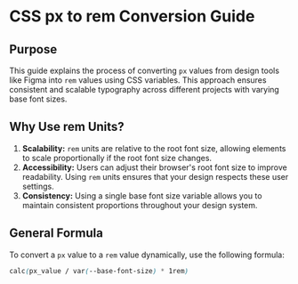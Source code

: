 # CSS px to rem Conversion Guide

## Purpose

This guide explains the process of converting `px` values from design tools like Figma into `rem`
values using CSS variables. This approach ensures consistent and scalable typography across
different projects with varying base font sizes.

## Why Use rem Units?

1. **Scalability:** `rem` units are relative to the root font size, allowing elements to scale
   proportionally if the root font size changes.
2. **Accessibility:** Users can adjust their browser's root font size to improve readability. Using
   `rem` units ensures that your design respects these user settings.
3. **Consistency:** Using a single base font size variable allows you to maintain consistent
   proportions throughout your design system.

## General Formula

To convert a `px` value to a `rem` value dynamically, use the following formula:

```css
calc(px_value / var(--base-font-size) * 1rem)
```
